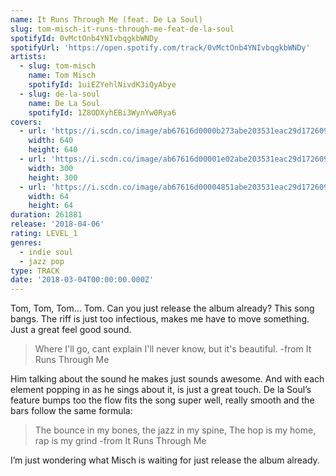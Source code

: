 ```yaml
---
name: It Runs Through Me (feat. De La Soul)
slug: tom-misch-it-runs-through-me-feat-de-la-soul
spotifyId: 0vMctOnb4YNIvbqgkbWNDy
spotifyUrl: 'https://open.spotify.com/track/0vMctOnb4YNIvbqgkbWNDy'
artists:
  - slug: tom-misch
    name: Tom Misch
    spotifyId: 1uiEZYehlNivdK3iQyAbye
  - slug: de-la-soul
    name: De La Soul
    spotifyId: 1Z8ODXyhEBi3WynYw0Rya6
covers:
  - url: 'https://i.scdn.co/image/ab67616d0000b273abe203531eac29d17260966f'
    width: 640
    height: 640
  - url: 'https://i.scdn.co/image/ab67616d00001e02abe203531eac29d17260966f'
    width: 300
    height: 300
  - url: 'https://i.scdn.co/image/ab67616d00004851abe203531eac29d17260966f'
    width: 64
    height: 64
duration: 261881
release: '2018-04-06'
rating: LEVEL_1
genres:
  - indie soul
  - jazz pop
type: TRACK
date: '2018-03-04T00:00:00.000Z'
---
```

Tom, Tom, Tom... Tom. Can you just release the album already? This song bangs. The riff is
just too infectious, makes me have to move something. Just a great feel good sound.

> Where I'll go, cant explain I'll never know, but it's beautiful.
-from It Runs Through Me

Him talking about the sound he makes just sounds awesome. And with each element popping in
as he sings about it, is just a great touch. De la Soul’s feature bumps too the flow fits
the song super well, really smooth and the bars follow the same formula:

> The bounce in my bones, the jazz in my spine,
> The hop is my home, rap is my grind
-from It Runs Through Me

I’m just wondering what Misch is waiting for just release the album already.
